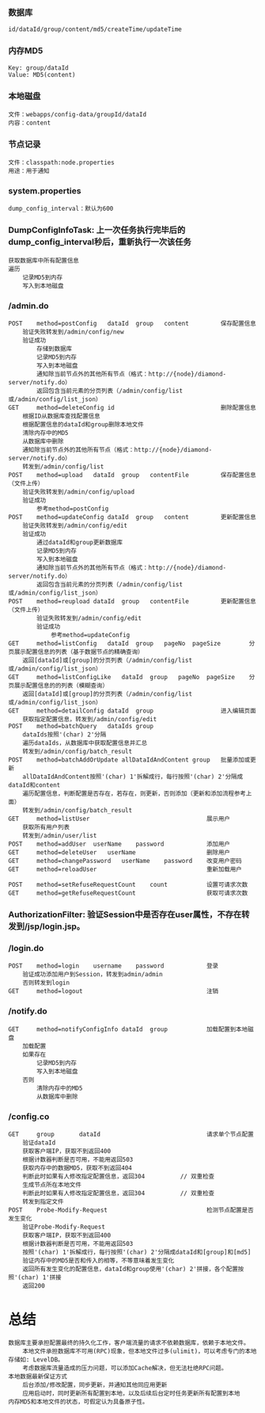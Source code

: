 ### 数据库
    id/dataId/group/content/md5/createTime/updateTime

### 内存MD5
    Key: group/dataId
    Value: MD5(content)

### 本地磁盘
    文件：webapps/config-data/groupId/dataId
    内容：content

### 节点记录
    文件：classpath:node.properties
    用途：用于通知

### system.properties
    dump_config_interval：默认为600

### DumpConfigInfoTask: 上一次任务执行完毕后的dump_config_interval秒后，重新执行一次该任务
    获取数据库中所有配置信息
    遍历
        记录MD5到内存
        写入到本地磁盘

### /admin.do
    POST    method=postConfig   dataId  group   content         保存配置信息
        验证失败转发到/admin/config/new
        验证成功
            存储到数据库
            记录MD5到内存
            写入到本地磁盘
            通知除当前节点外的其他所有节点（格式：http://{node}/diamond-server/notify.do）
            返回包含当前元素的分页列表（/admin/config/list或/admin/config/list_json）
    GET     method=deleteConfig id                              删除配置信息
        根据ID从数据库查找配置信息
        根据配置信息的dataId和group删除本地文件
        清除内存中的MD5
        从数据库中删除
        通知除当前节点外的其他所有节点（格式：http://{node}/diamond-server/notify.do）
        转发到/admin/config/list
    POST    method=upload   dataId  group   contentFile         保存配置信息（文件上传）
        验证失败转发到/admin/config/upload
        验证成功
            参考method=postConfig
    POST    method=updateConfig dataId  group   content         更新配置信息
        验证失败转发到/admin/config/edit
        验证成功
            通过dataId和group更新数据库
            记录MD5到内存
            写入到本地磁盘
            通知除当前节点外的其他所有节点（格式：http://{node}/diamond-server/notify.do）
            返回包含当前元素的分页列表（/admin/config/list或/admin/config/list_json）
    POST    method=reupload dataId  group   contentFile         更新配置信息（文件上传）
            验证失败转发到/admin/config/edit
            验证成功
                参考method=updateConfig
    GET     method=listConfig   dataId  group   pageNo  pageSize        分页展示配置信息的列表（基于数据节点的精确查询）
        返回[dataId]或[group]的分页列表（/admin/config/list或/admin/config/list_json）
    GET     method=listConfigLike   dataId  group   pageNo  pageSize    分页展示配置信息的的列表（模糊查询）
        返回[dataId]或[group]的分页列表（/admin/config/list或/admin/config/list_json）
    GET     method=detailConfig dataId  group                   进入编辑页面
        获取指定配置信息，转发到/admin/config/edit
    POST    method=batchQuery   dataIds group
        dataIds按照'(char) 2'分隔
        遍历dataIds，从数据库中获取配置信息并汇总
        转发到/admin/config/batch_result
    POST    method=batchAddOrUpdate allDataIdAndContent group   批量添加或更新
        allDataIdAndContent按照'(char) 1'拆解成行，每行按照'(char) 2'分隔成dataId和content
        遍历配置信息，判断配置是否存在，若存在，则更新，否则添加（更新和添加流程参考上面）
        转发到/admin/config/batch_result
    GET     method=listUser                                 展示用户
        获取所有用户列表
        转发到/admin/user/list
    POST    method=addUser  userName    password            添加用户
    GET     method=deleteUser   userName                    删除用户
    GET     method=changePassword   userName    password    改变用户密码
    GET     method=reloadUser                               重新加载用户

    POST    method=setRefuseRequestCount    count           设置可请求次数
    GET     method=getRefuseRequestCount                    获取可请求次数

### AuthorizationFilter: 验证Session中是否存在user属性，不存在转发到/jsp/login.jsp。

### /login.do
    POST    method=login    username    password            登录
        验证成功添加用户到Session，转发到admin/admin
        否则转发到login
    GET     method=logout                                   注销

### /notify.do
    GET     method=notifyConfigInfo dataId  group           加载配置到本地磁盘
        加载配置
        如果存在
            记录MD5到内存
            写入到本地磁盘
        否则
            清除内存中的MD5
            从数据库中删除

### /config.co
    GET     group       dataId                              请求单个节点配置
        验证dataId
        获取客户端IP，获取不到返回400
        根据计数器判断是否可用，不能用返回503
        获取内存中的数据MD5，获取不到返回404
        判断此时如果有人修改指定配置信息，返回304          // 双重检查
        生成节点所在本地文件
        判断此时如果有人修改指定配置信息，返回304          // 双重检查
        转发到指定文件
    POST    Probe-Modify-Request                            检测节点配置是否发生变化
        验证Probe-Modify-Request
        获取客户端IP，获取不到返回400
        根据计数器判断是否可用，不能用返回503
        按照'(char) 1'拆解成行，每行按照'(char) 2'分隔成dataId和[group]和[md5]
        验证内存中的MD5是否和传入的相等，不等意味着发生变化
        返回所有发生变化的配置信息，dataId和group使用'(char) 2'拼接，各个配置按照'(char) 1'拼接
        返回200

# 总结
    数据库主要承担配置最终的持久化工作，客户端流量的请求不依赖数据库，依赖于本地文件。
        本地文件承担数据库不可用(RPC)现象，但本地文件过多(ulimit)，可以考虑专门的本地存储如: LevelDB。
        考虑数据库流量造成的压力问题，可以添加Cache解决，但无法杜绝RPC问题。
    本地数据最新保证方式
        后台添加/修改配置，同步更新，并通知其他同应用更新
        应用启动时，同时更新所有配置到本地，以及后续后台定时任务更新所有配置到本地
    内存MD5和本地文件的状态，可假定认为具备原子性。
